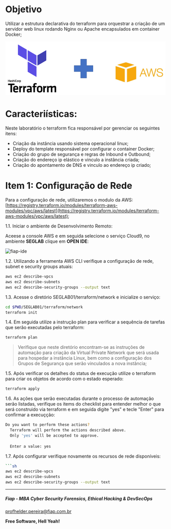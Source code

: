 # Objetivo

Utilizar a estrutura declarativa do terraform para orquestrar a criação de um servidor web linux rodando Nginx ou Apache encapsulados em container Docker;

![terraform-aws](images/terraform-aws.png)

# Caracteriísticas:

Neste laboratório o terraform fica responsável por gerenciar os seguintes itens:

- Criação da instância usando sistema operacional linux;
- Deploy do template responsável por configurar o container Docker;
- Criação do grupo de segurança e regras de Inbound e Outbound;
- Criação do endereço ip elástico e vinculo a instância criada;
- Criação do apontamento de DNS e vinculo ao endereço ip criado;

# Item 1: Configuração de Rede

Para a configuração de rede, utilizaremos o modulo da AWS:
[https://registry.terraform.io/modules/terraform-aws-modules/vpc/aws/latest](https://registry.terraform.io/modules/terraform-aws-modules/vpc/aws/latest);

1.1. Iniciar o ambiente de Desenvolvimento Remoto:

Aceese a console AWS e em seguida selecione o serviço Cloud9, no ambiente **SEGLAB** clique em **OPEN IDE**:

![fiap-ide](images/cloud9-ide.jpg)

1.2. Utilizando a ferramenta AWS CLI verifique a configuração de rede, subnet e security groups atuais:

```sh
aws ec2 describe-vpcs
aws ec2 describe-subnets
aws ec2 describe-security-groups --output text
```

1.3. Acesse o diretório SEGLAB01/terraform/network e inicialize o serviço:

```sh
cd $PWD/SEGLAB01/terraform/network
terraform init
```

1.4. Em seguida utilize a instrução plan para verificar a sequência de tarefas que serão executadas pelo terraform:

```sh
terraform plan
```

> Verifique que neste diretório encontram-se as instruções de automação para criação da Virtual Private Network que será usada para hospedar a instância Linux, bem como a configuração dos Grupos de Segurança que serão vinculados a nova instância;

1.5. Após verificar os detalhes do status de execução utilize o terraform para criar os objetos de acordo com o estado esperado:

```sh
terraform apply
```

1.6. As ações que serão executadas durante o processo de automação serão listadas, verifique os items do checklist para entender melhor o que será construido via terraform e em seguida digite "yes" e tecle "Enter" para confirmar a execuçção:

```sh
Do you want to perform these actions?
  Terraform will perform the actions described above.
  Only 'yes' will be accepted to approve.

  Enter a value: yes
```

1.7. Após configurar verifique novamente os recursos de rede disponíveis:

```sh
```sh
aws ec2 describe-vpcs
aws ec2 describe-subnets
aws ec2 describe-security-groups --output text
```

---
##### Fiap - MBA Cyber Security Forensics, Ethical Hacking & DevSecOps
profhelder.pereira@fiap.com.br

**Free Software, Hell Yeah!**